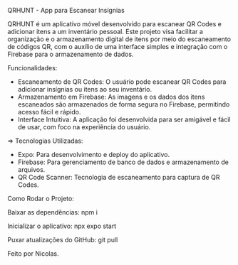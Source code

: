 QRHUNT - App para Escanear Insígnias

QRHUNT é um aplicativo móvel desenvolvido para escanear QR Codes e adicionar itens a um inventário pessoal. Este projeto visa facilitar a organização e o armazenamento digital de itens por meio do escaneamento de códigos QR, com o auxílio de uma interface simples e integração com o Firebase para o armazenamento de dados.

Funcionalidades:
- Escaneamento de QR Codes: O usuário pode escanear QR Codes para adicionar insígnias ou itens ao seu inventário.
- Armazenamento em Firebase: As imagens e os dados dos itens escaneados são armazenados de forma segura no Firebase, permitindo acesso fácil e rápido.
- Interface Intuitiva: A aplicação foi desenvolvida para ser amigável e fácil de usar, com foco na experiência do usuário.

 => Tecnologias Utilizadas:
- Expo: Para desenvolvimento e deploy do aplicativo.
- Firebase: Para gerenciamento de banco de dados e armazenamento de arquivos.
- QR Code Scanner: Tecnologia de escaneamento para captura de QR Codes.


Como Rodar o Projeto:

Baixar as dependências:
npm i
 
Inicializar o aplicativo:
npx expo start

Puxar atualizações do GitHub:
git pull

Feito por Nicolas.